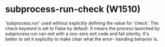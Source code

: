 # subprocess-run-check (W1510)

'subprocess.run' used without explicitly defining the value for 'check'.
The check keyword is set to False by default. It means the process
launched by subprocess.run can exit with a non-zero exit code and fail
silently. It's better to set it explicitly to make clear what the error-
handling behavior is.
